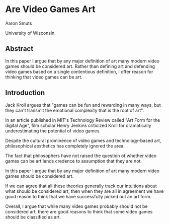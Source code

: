 # Are Video Games Art
Aaron Smuts

University of Wisconsin

## Abstract
In this paper I argue that by any major definition of art many modern video games should be considered art. Rather than defining art and defending video games based on a single contentious definition, I offer reason for thinking that video games can be art.

## Introduction
Jack Kroll argues that "games can be fun and rewarding in many ways, but they can't transmit the emotional complexity that is the root of art".

In an article published in MIT's Technology Review called "Art Form for the digital Age", film scholar Henry Jenkins criticized Kroll for dramatically underestimating the potential of video games.

Despite the cultural prominence of video games and technology-based art, philosophical aesthetics has completely ignored the area.

The fact that philosophers have not raised the question of whether video games can be art lends credence to assumption that they are not.

In this paper I argue that by any major definition of art many modern video games should be considered art.

If we can agree that all these theories generally track our intuitions about what should be considered art, then when they are all in agreement we have good reason to think that we have successfully picked out an art form.

Overall, I argue that while many video games probably should not be considered art, there are good reasons to think that some video games should be classified as art.

